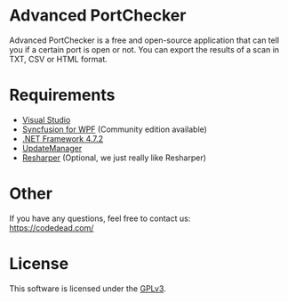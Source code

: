 # Advanced PortChecker
Advanced PortChecker is a free and open-source application that can tell you if a certain port is open or not.
You can export the results of a scan in TXT, CSV or HTML format.

# Requirements
* [Visual Studio](http://visualstudio.com)
* [Syncfusion for WPF](http://syncfusion.com/) (Community edition available)
* [.NET Framework 4.7.2](https://www.microsoft.com/net/download/dotnet-framework-runtime)
* [UpdateManager](https://github.com/CodeDead/UpdateManager)
* [Resharper](https://www.jetbrains.com/resharper/) (Optional, we just really like Resharper)

# Other
If you have any questions, feel free to contact us:  
https://codedead.com/

# License
This software is licensed under the [GPLv3](https://www.gnu.org/licenses/quick-guide-gplv3.html).
